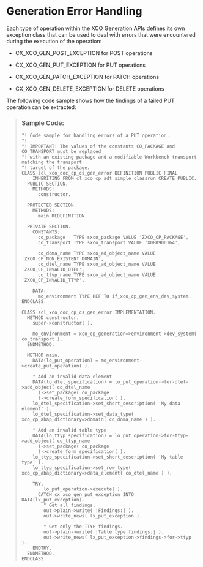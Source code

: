 <!-- loio772eee221ee743e887964b0ea8eb8507 -->

# Generation Error Handling

Each type of operation within the XCO Generation APIs defines its own exception class that can be used to deal with errors that were encountered during the execution of the operation:

-   CX\_XCO\_GEN\_POST\_EXCEPTION for POST operations

-   CX\_XCO\_GEN\_PUT\_EXCEPTION for PUT operations

-   CX\_XCO\_GEN\_PATCH\_EXCEPTION for PATCH operations

-   CX\_XCO\_GEN\_DELETE\_EXCEPTION for DELETE operations


The following code sample shows how the findings of a failed PUT operation can be extracted:

> ### Sample Code:  
> ```abap
> "! Code sample for handling errors of a PUT operation.
> "!
> "! IMPORTANT: The values of the constants CO_PACKAGE and CO_TRANSPORT must be replaced
> "! with an existing package and a modifiable Workbench transport matching the transport
> "! target of the package.
> CLASS zcl_xco_doc_cp_cs_gen_error DEFINITION PUBLIC FINAL
>     INHERITING FROM cl_xco_cp_adt_simple_classrun CREATE PUBLIC.
>   PUBLIC SECTION.
>     METHODS:
>       constructor.
> 
>   PROTECTED SECTION.
>     METHODS:
>       main REDEFINITION.
> 
>   PRIVATE SECTION.
>     CONSTANTS:
>       co_package   TYPE sxco_package VALUE 'ZXCO_CP_PACKAGE',
>       co_transport TYPE sxco_transport VALUE 'X08K900164',
> 
>       co_doma_name TYPE sxco_ad_object_name VALUE 'ZXCO_CP_NON_EXISTENT_DOMAIN',
>       co_dtel_name TYPE sxco_ad_object_name VALUE 'ZXCO_CP_INVALID_DTEL',
>       co_ttyp_name TYPE sxco_ad_object_name VALUE 'ZXCO_CP_INVALID_TTYP'.
> 
>     DATA:
>       mo_environment TYPE REF TO if_xco_cp_gen_env_dev_system.
> ENDCLASS.
> 
> CLASS zcl_xco_doc_cp_cs_gen_error IMPLEMENTATION.
>   METHOD constructor.
>     super->constructor( ).
> 
>     mo_environment = xco_cp_generation=>environment->dev_system( co_transport ).
>   ENDMETHOD.
> 
>   METHOD main.
>     DATA(lo_put_operation) = mo_environment->create_put_operation( ).
> 
>     " Add an invalid data element
>     DATA(lo_dtel_specification) = lo_put_operation->for-dtel->add_object( co_dtel_name
>       )->set_package( co_package
>       )->create_form_specification( ).
>     lo_dtel_specification->set_short_description( 'My data element' ).
>     lo_dtel_specification->set_data_type( xco_cp_abap_dictionary=>domain( co_doma_name ) ).
> 
>     " Add an invalid table type
>     DATA(lo_ttyp_specification) = lo_put_operation->for-ttyp->add_object( co_ttyp_name
>       )->set_package( co_package
>       )->create_form_specification( ).
>     lo_ttyp_specification->set_short_description( 'My table type' ).
>     lo_ttyp_specification->set_row_type( xco_cp_abap_dictionary=>data_element( co_dtel_name ) ).
> 
>     TRY.
>         lo_put_operation->execute( ).
>       CATCH cx_xco_gen_put_exception INTO DATA(lx_put_exception).
>         " Get all findings.
>         out->plain->write( |Findings:| ).
>         out->write_news( lx_put_exception ).
> 
>         " Get only the TTYP findings.
>         out->plain->write( |Table type findings:| ).
>         out->write_news( lx_put_exception->findings->for->ttyp ).
>     ENDTRY.
>   ENDMETHOD.
> ENDCLASS.
> ```

